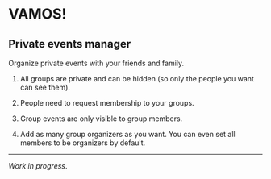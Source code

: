 # VAMOS!

## Private events manager

Organize private events with your friends and family.

1. All groups are private and can be hidden (so only the people you want can see them).

2. People need to request membership to your groups.

3. Group events are only visible to group members.

4. Add as many group organizers as you want. You can even set all members to be organizers by default.

---

*Work in progress*.
